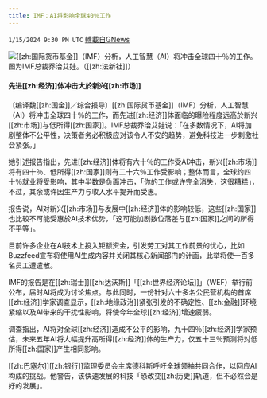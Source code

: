```yaml
---
title: IMF：AI将影响全球40％工作
---
```

`1/15/2024 9:30 PM UTC` [轉載自GNews](https://gnews.org/articles/2222577)

![](https://img.ltn.com.tw/Upload/business/page/800/2024/01/16/60.jpg "")[[zh:国际货币基金]]（IMF）分析，人工智慧（AI）将冲击全球四十％的工作。图为IMF总裁乔治艾娃。（[[zh:法新社]]）

#### 先进[[zh:经济]]体冲击大於新兴[[zh:市场]]

〔编译魏[[zh:国金]]／综合报导〕[[zh:国际货币基金]]（IMF）分析，人工智慧（AI）将冲击全球四十％的工作，而先进[[zh:经济]]体面临的曝险程度远高於新兴[[zh:市场]]与低所得[[zh:国家]]。IMF总裁乔治艾娃说：「在多数情况下，AI将加剧整体不公平性，决策者务必积极应对该令人不安的趋势，避免科技进一步刺激社会紧张。」

她引述报告指出，先进[[zh:经济]]体将有六十％的工作受AI冲击，新兴[[zh:市场]]将有四十％、低所得[[zh:国家]]则有二十六％工作受影响；整体而言，全球约四十％就业将受影响，其中半数是负面冲击，「你的工作或许完全消失，这很糟糕」，不过，其余或许因生产力与收入水平提升而受惠。

报告说，AI对新兴[[zh:市场]]与发展中[[zh:经济]]体的影响较低，这些[[zh:国家]]也比较不可能受惠於AI技术优势，「这可能加剧数位落差与[[zh:国家]]之间的所得不平等」。

目前许多企业在AI技术上投入钜额资金，引发劳工对其工作前景的忧心，比如Buzzfeed宣布将使用AI生成内容并关闭其核心新闻部门的计画，此举将使一百多名员工遭遣散。

IMF的报告是在[[zh:瑞士]][[zh:达沃斯]]「[[zh:世界经济论坛]]」（WEF）举行前公布，届时AI将成为讨论焦点。与此同时，一份针对六十多名公民营机构的首席[[zh:经济]]学家调查显示，[[zh:地缘政治]]紧张引发的不确定性、[[zh:金融]]环境紧缩以及AI带来的干扰性影响，将使今年全球[[zh:经济]]增速疲弱。

调查指出，AI将对全球[[zh:经济]]造成不公平的影响，九十四％[[zh:经济]]学家预估，未来五年AI将大幅提升高所得[[zh:经济]]体的生产力，仅五十三％预测将对低所得[[zh:国家]]产生相同影响。

[[zh:巴塞尔]][[zh:银行]]监理委员会主席德科斯呼吁全球领袖共同合作，以回应AI构成的挑战。他警告，该快速发展的科技「恐改变[[zh:历史]]轨道，但不必然会是好的发展」。
